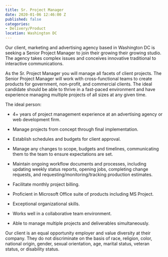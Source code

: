 ```yaml
---
title: Sr. Project Manager
date: 2020-01-06 12:46:00 Z
published: false
categories:
- Delivery/Product
location: Washington DC
---
```


Our client, marketing and advertising agency based in Washington DC is seeking a Senior Project Manager to join their growing their growing studio. The agency takes complex issues and conceives innovative traditional to interactive communications.

As the Sr. Project Manager you will manage all facets of client projects. The Senior Project Manager will work with cross-functional teams to create products for government, non-profit, and commercial clients. The ideal candidate should be able to thrive in a fast-paced environment and have experience managing multiple projects of all sizes at any given time.

The ideal person:

* 4+ years of project management experience at an advertising agency or web development firm.

* Manage projects from concept through final implementation.

* Establish schedules and budgets for client approval.

* Manage any changes to scope, budgets and timelines, communicating them to the team to ensure expectations are set.

* Maintain ongoing workflow documents and processes, including updating weekly status reports, opening jobs, completing change requests, and requesting/monitoring/tracking production estimates.

* Facilitate monthly project billing.

* Proficient in Microsoft Office suite of products including MS Project.

* Exceptional organizational skills.

* Works well in a collaborative team environment.

* Able to manage multiple projects and deliverables simultaneously.

Our client is an equal opportunity employer and value diversity at their company. They do not discriminate on the basis of race, religion, color, national origin, gender, sexual orientation, age, marital status, veteran status, or disability status.